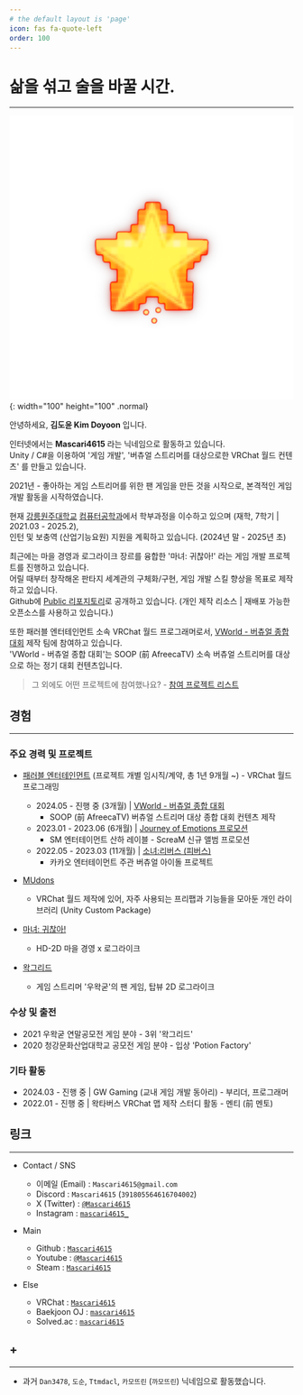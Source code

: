 ```yaml
---
# the default layout is 'page'
icon: fas fa-quote-left
order: 100
---
```


# 삶을 섞고 술을 바꿀 시간.

---

![Logo](/assets/img/common/Star_Transparent.png){: width="100" height="100" .normal}

안녕하세요, **김도윤 Kim Doyoon** 입니다.  

인터넷에서는 **Mascari4615** 라는 닉네임으로 활동하고 있습니다.  
Unity / C#을 이용하여 '게임 개발', '버츄얼 스트리머를 대상으로한 VRChat 월드 컨텐츠' 를 만들고 있습니다.  

2021년 - 좋아하는 게임 스트리머를 위한 팬 게임을 만든 것을 시작으로, 본격적인 게임 개발 활동을 시작하였습니다.  

현재 [강릉원주대학교](https://www.gwnu.ac.kr/sites/kr/index.do) [컴퓨터공학과](https://gwnucs.gwnu.ac.kr/sites/gwnucs/index.do)에서 학부과정을 이수하고 있으며 (재학, 7학기 \| 2021.03 - 2025.2),  
인턴 및 보충역 (산업기능요원) 지원을 계획하고 있습니다. (2024년 말 - 2025년 초)  

최근에는 마을 경영과 로그라이크 장르를 융합한 '마녀: 귀찮아!' 라는 게임 개발 프로젝트를 진행하고 있습니다.  
어릴 때부터 창작해온 판타지 세계관의 구체화/구현, 게임 개발 스킬 향상을 목표로 제작하고 있습니다.  
Github에 [Public 리포지토리](https://github.com/Mascari4615/Witch-Mendokusai)로 공개하고 있습니다. (개인 제작 리소스 \| 재배포 가능한 오픈소스를 사용하고 있습니다.)  

또한 패러블 엔터테인먼트 소속 VRChat 월드 프로그래머로서, [VWorld - 버츄얼 종합 대회](https://bj.afreecatv.com/vworld) 제작 팀에 참여하고 있습니다.  
'VWorld - 버츄얼 종합 대회'는 SOOP (前 AfreecaTV) 소속 버츄얼 스트리머를 대상으로 하는 정기 대회 컨텐츠입니다.  

> 그 외에도 어떤 프로젝트에 참여했나요? - [참여 프로젝트 리스트](/projects)

## 경험

---

### 주요 경력 및 프로젝트

- [패러블 엔터테인먼트](https://parable-asia.com/) (프로젝트 개별 임시직/계약, 총 1년 9개월 ~) - VRChat 월드 프로그래밍
  - 2024.05 - 진행 중 (3개월) \| [VWorld - 버츄얼 종합 대회](https://bj.afreecatv.com/vworld)
    - SOOP (前 AfreecaTV) 버츄얼 스트리머 대상 종합 대회 컨텐츠 제작
  - 2023.01 - 2023.06 (6개월) \| [Journey of Emotions 프로모션](https://youtu.be/VQxPKTFb0es)
    - SM 엔터테이먼트 산하 레이블 - ScreaM 신규 앨범 프로모션
  - 2022.05 - 2023.03 (11개월) \| [소녀:리버스 (피버스)](https://www.youtube.com/@girlsreverse)
    - 카카오 엔터테이먼트 주관 버츄얼 아이돌 프로젝트

- [MUdons](https://github.com/Mascari4615/MUdons)
  - VRChat 월드 제작에 있어, 자주 사용되는 프리팹과 기능들을 모아둔 개인 라이브러리 (Unity Custom Package)

- [마녀: 귀찮아!](https://github.com/Mascari4615/Witch-Mendokusai)
  - HD-2D 마을 경영 x 로그라이크

- [왁그리드](https://github.com/Mascari4615/Wakgreed)
  - 게임 스트리머 '우왁굳'의 팬 게임, 탑뷰 2D 로그라이크

### 수상 및 출전

- 2021 우왁굳 연말공모전 게임 분야 - 3위 '왁그리드'
- 2020 청강문화산업대학교 공모전 게임 분야 - 입상 'Potion Factory'

### 기타 활동

- 2024.03 - 진행 중 \| GW Gaming (교내 게임 개발 동아리) - 부리더, 프로그래머
- 2022.01 - 진행 중 \| 왁타버스 VRChat 맵 제작 스터디 활동 - 멘티 (前 멘토)

## 링크

---

- Contact / SNS
  - 이메일 (Email) : `Mascari4615@gmail.com`
  - Discord : `Mascari4615` (`391805564616704002`)
  - X (Twitter) : [`@Mascari4615`](https://x.com/Mascari4615)
  - Instagram : [`mascari4615_`](https://www.instagram.com/mascari4615_/)

- Main
  - Github : [`Mascari4615`](https://github.com/Mascari4615)
  - Youtube : [`@Mascari4615`](https://www.youtube.com/@Mascari4615)
  - Steam : [`Mascari4615`](https://steamcommunity.com/id/Mascari4615)

- Else
  - VRChat : [`Mascari4615`](https://vrchat.com/home/user/usr_22099a07-e926-4751-85be-e5c9d528b28a)
  - Baekjoon OJ : [`mascari4615`](https://www.acmicpc.net/user/mascari4615)
  - Solved.ac : [`mascari4615`](https://solved.ac/profile/mascari4615)

## \+

---

- 과거 `Dan3478`, `도순`, `Ttmdacl`, `카모뜨린` (`까모뜨린`) 닉네임으로 활동했습니다.

